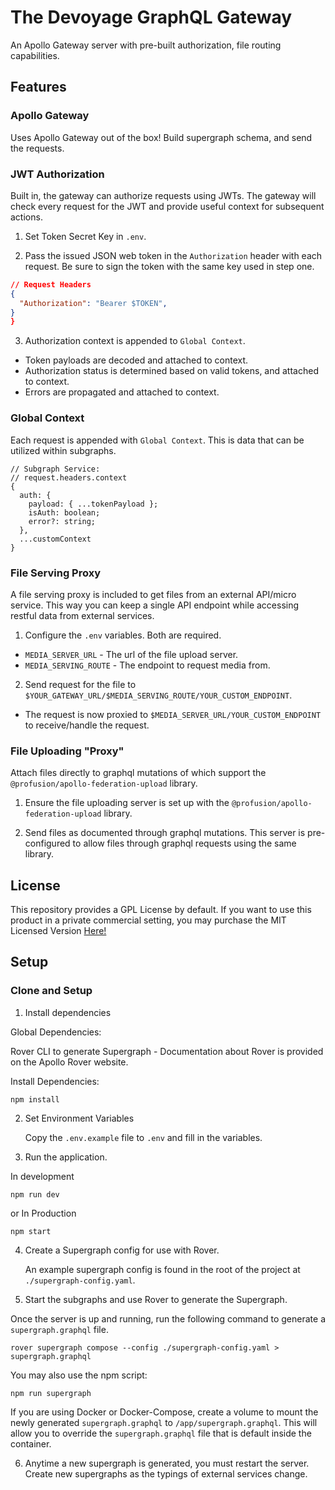 # The Devoyage GraphQL Gateway

An Apollo Gateway server with pre-built authorization, file routing capabilities.

## Features

### Apollo Gateway

Uses Apollo Gateway out of the box! Build supergraph schema, and send the requests.

### JWT Authorization

Built in, the gateway can authorize requests using JWTs. The gateway will check every request for the JWT and provide useful context for subsequent actions.

1. Set Token Secret Key in `.env`.

2. Pass the issued JSON web token in the `Authorization` header with each request. Be sure to sign the token with the same key used in step one.

```json
// Request Headers
{
  "Authorization": "Bearer $TOKEN",
}
}
```

3. Authorization context is appended to `Global Context`.

- Token payloads are decoded and attached to context.
- Authorization status is determined based on valid tokens, and attached to context.
- Errors are propagated and attached to context.

### Global Context

Each request is appended with `Global Context`. This is data that can be utilized within subgraphs. 

```
// Subgraph Service:
// request.headers.context
{
  auth: {
    payload: { ...tokenPayload };
    isAuth: boolean;
    error?: string;
  },
  ...customContext
}
```

### File Serving Proxy

A file serving proxy is included to get files from an external API/micro service. This way you can keep a single API endpoint while accessing restful data from external services.

1. Configure the `.env` variables. Both are required. 
  - `MEDIA_SERVER_URL` - The url of the file upload server.
  - `MEDIA_SERVING_ROUTE` - The endpoint to request media from.

2. Send request for the file to `$YOUR_GATEWAY_URL/$MEDIA_SERVING_ROUTE/YOUR_CUSTOM_ENDPOINT`.
  - The request is now proxied to `$MEDIA_SERVER_URL/YOUR_CUSTOM_ENDPOINT` to receive/handle the request.


### File Uploading "Proxy"

Attach files directly to graphql mutations of which support the `@profusion/apollo-federation-upload` library.

1. Ensure the file uploading server is set up with the `@profusion/apollo-federation-upload` library.

2. Send files as documented through graphql mutations. This server is pre-configured to allow files through graphql requests using the same library. 

## License

This repository provides a GPL License by default. If you want to use this product in a private commercial setting, you may purchase the MIT Licensed Version [Here!](https://thedevoyage.gumroad.com/l/graphql-gateway)

## Setup

### Clone and Setup

1. Install dependencies

Global Dependencies:

Rover CLI to generate Supergraph - Documentation about Rover is provided on the Apollo Rover website.

Install Dependencies:

```
npm install
```

2. Set Environment Variables

   Copy the `.env.example` file to `.env` and fill in the variables. 

3. Run the application.

In development

```
npm run dev
```

or In Production

```
npm start
```

4. Create a Supergraph config for use with Rover.

   An example supergraph config is found in the root of the project at `./supergraph-config.yaml`.

5. Start the subgraphs and use Rover to generate the Supergraph.

Once the server is up and running, run the following command to generate a `supergraph.graphql` file.

```
rover supergraph compose --config ./supergraph-config.yaml > supergraph.graphql
```

You may also use the npm script:

```
npm run supergraph
```

If you are using Docker or Docker-Compose, create a volume to mount the newly generated `supergraph.graphql` to `/app/supergraph.graphql`. This will allow you to override the `supergraph.graphql` file that is default inside the container.

6. Anytime a new supergraph is generated, you must restart the server. Create new supergraphs as the typings of external services change.

